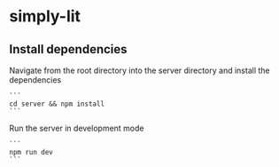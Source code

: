 # simply-lit

## Install dependencies
 Navigate from the root directory into the server
 directory and install the dependencies

    ```
    cd server && npm install
    ```
Run the server in development mode

    ```
    npm run dev
    ```
